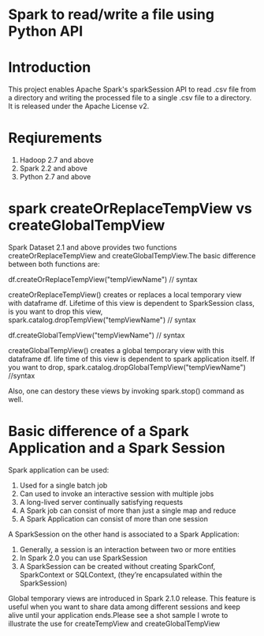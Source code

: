 Spark to read/write a file using Python API
======================

# Introduction

This project enables Apache Spark's sparkSession API to read .csv file from a directory and writing the processed file to a single .csv file to a directory.
It is released under the Apache License v2.

# Reqiurements
1. Hadoop 2.7 and above 
2. Spark 2.2 and above 
3. Python 2.7 and above 

# spark createOrReplaceTempView vs createGlobalTempView
Spark Dataset 2.1 and above provides two functions createOrReplaceTempView and  createGlobalTempView.The basic difference between both functions are:

df.createOrReplaceTempView("tempViewName") // syntax 

createOrReplaceTempView() creates or replaces a local temporary view with dataframe df. Lifetime of this view is dependent to SparkSession class, is you want to drop this view,
spark.catalog.dropTempView("tempViewName") // syntax

df.createGlobalTempView("tempViewName") // syntax 

createGlobalTempView() creates a global temporary view with this dataframe df. life time of this view is dependent to spark application itself. If you want to drop,
spark.catalog.dropGlobalTempView("tempViewName") //syntax

Also, one can destory these views by invoking spark.stop() command as well.

# Basic difference of a Spark Application and a Spark Session
Spark application can be used:

1. Used for a single batch job
2. Can used to invoke an interactive session with multiple jobs
3. A long-lived server continually satisfying requests
4. A Spark job can consist of more than just a single map and reduce
5. A Spark Application can consist of more than one session

A SparkSession on the other hand is associated to a Spark Application:

1. Generally, a session is an interaction between two or more entities
2. In Spark 2.0 you can use SparkSession
3. A SparkSession can be created without creating SparkConf, SparkContext or SQLContext, (they’re encapsulated within the SparkSession)

Global temporary views are introduced in Spark 2.1.0 release. This feature is useful when you want to share data among different sessions and keep alive until your application ends.Please see a shot sample I wrote to illustrate the use for createTempView and createGlobalTempView
